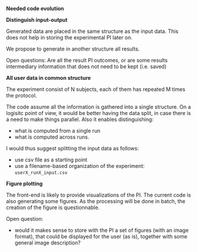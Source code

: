 **Needed code evolution**

**Distinguish input-output**

Generated data are placed in the same structure as the input data.
This does not help in storing the experimental PI later on.

We propose to generate in another structure all results.

Open questions: Are all the result PI outcomes, or are some results intermediary information that does not need to be kept (i.e. saved)

**All user data in common structure**

The experiment consist of N subjects, each of them has repeated M times the protocol.

The code assume all the information is gathered into a single structure.
On a logisitc point of view, it would be better having the data split, in case there is a need to make things parallel.
Also it enables distinguishing:

* what is computed from a single run
* what is computed across runs.

I would thus suggest splitting the input data as follows:

* use csv file as a starting point
* use a filename-based organization of the experiment: `userX_runX_input.csv`

**Figure plotting**

The front-end is likely to provide visualizations of the PI.
The current code is also generating some figures.
As the processing will be done in batch, the creation of the figure is questionnable.

Open question:

* would it makes sense to store with the PI a set of figures (with an image format), that could be displayed for the user (as is), together with some general image description?


